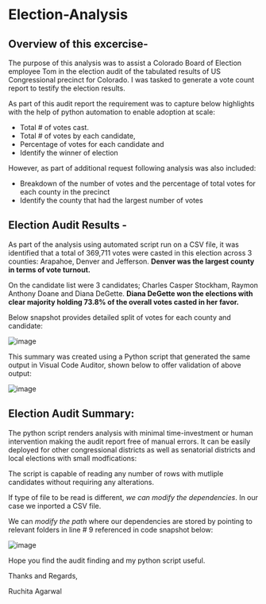 # Election-Analysis

## Overview of this excercise-

The purpose of this analysis was to assist a Colorado Board of Election employee Tom in the election audit of the tabulated results of US Congressional precinct for Colorado. I was tasked to generate a vote count report to testify the election results. 

As part of this audit report the requirement was to capture below highlights with the help of python automation to enable adoption at scale: 
- Total # of votes cast. 
- Total # of votes by each candidate, 
- Percentage of votes for each candidate and 
- Identify the winner of election

However, as part of additional request following analysis was also included:
- Breakdown of the number of votes and the percentage of total votes for each county in the precinct
- Identify the county that had the largest number of votes


## Election Audit Results -

As part of the analysis using automated script run on a CSV file, it was identified that a total of 369,711 votes were casted in this election across 3 counties: Arapahoe, Denver and Jefferson. **Denver was the largest county in terms of vote turnout.**

On the candidate list were 3 candidates; Charles Casper Stockham, Raymon Anthony Doane and Diana DeGette. 
**Diana DeGette won the elections with clear majority holding 73.8% of the overall votes casted in her favor.**
 
 Below snapshot provides detailed split of votes for each county and candidate:
 
![image](https://user-images.githubusercontent.com/102870991/166193043-290d4fcb-f031-4ddf-a0ac-7496cf769f61.png)



This summary was created using a Python script that generated the same output in Visual Code Auditor, shown below to offer validation of above output:

![image](https://user-images.githubusercontent.com/102870991/166193284-7b9a5eef-cb10-4b50-ab08-a1c4bfd58208.png)



## Election Audit Summary:

The python script renders analysis with minimal time-investment or human intervention making the audit report free of manual errors. 
It can be easily deployed for other congressional districts as well as senatorial districts and local elections with small modfications:

The script is capable of reading any number of rows with mutliple candidates without requiring any alterations. 

If type of file to be read is different, _we can modify the dependencies_. In our case we inported a CSV file.

We can _modify the path_ where our dependencies are stored by pointing to relevant folders in line # 9 referenced in code snapshot below:

![image](https://user-images.githubusercontent.com/102870991/166194940-c9d0cffe-4b6c-468e-8519-cf479795e27d.png)


Hope you find the audit finding and my python script useful.


Thanks and Regards,

Ruchita Agarwal






